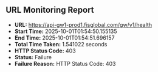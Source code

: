 ## URL Monitoring Report

- **URL:** https://api-gw1-prod1.fisglobal.com/gw/v1/health
- **Start Time:** 2025-10-01T01:54:50.155135
- **End Time:** 2025-10-01T01:54:51.696157
- **Total Time Taken:** 1.541022 seconds
- **HTTP Status Code:** 403
- **Status:** Failure
- **Failure Reason:** HTTP Status Code: 403
